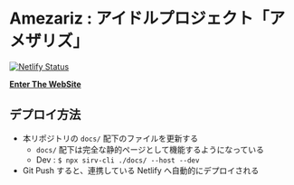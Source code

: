 # Amezariz : アイドルプロジェクト「アメザリズ」

[![Netlify Status](https://api.netlify.com/api/v1/badges/6199102d-777d-4bab-bfa9-518ccb4595d1/deploy-status)](https://app.netlify.com/sites/amezariz/deploys)

__[Enter The WebSite](https://amezariz.netlify.app/)__


## デプロイ方法

- 本リポジトリの `docs/` 配下のファイルを更新する
    - `docs/` 配下は完全な静的ページとして機能するようになっている
    - Dev : `$ npx sirv-cli ./docs/ --host --dev`
- Git Push すると、連携している Netlify へ自動的にデプロイされる
